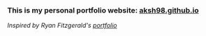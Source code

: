 ### This is my personal portfolio website: [aksh98.github.io](https://aksh98.github.io)
 
*Inspired by Ryan Fitzgerald's [portfolio](https://github.com/RyanFitzgerald/devportfolio)*
